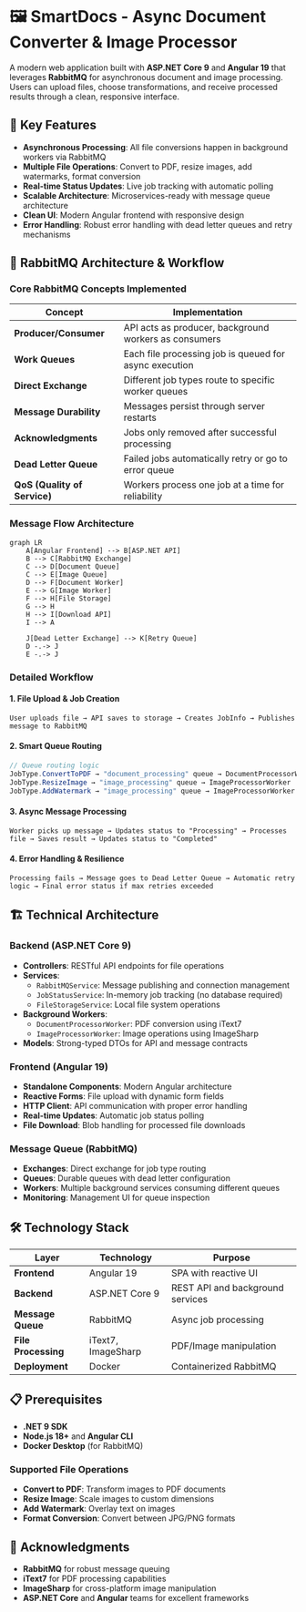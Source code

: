 # 🖼️ SmartDocs - Async Document Converter & Image Processor

A modern web application built with **ASP.NET Core 9** and **Angular 19** that leverages **RabbitMQ** for asynchronous document and image processing. Users can upload files, choose transformations, and receive processed results through a clean, responsive interface.

## 🚀 Key Features

- **Asynchronous Processing**: All file conversions happen in background workers via RabbitMQ
- **Multiple File Operations**: Convert to PDF, resize images, add watermarks, format conversion
- **Real-time Status Updates**: Live job tracking with automatic polling
- **Scalable Architecture**: Microservices-ready with message queue architecture
- **Clean UI**: Modern Angular frontend with responsive design
- **Error Handling**: Robust error handling with dead letter queues and retry mechanisms

## 🧠 RabbitMQ Architecture & Workflow

### Core RabbitMQ Concepts Implemented

| Concept | Implementation |
|---------|----------------|
| **Producer/Consumer** | API acts as producer, background workers as consumers |
| **Work Queues** | Each file processing job is queued for async execution |
| **Direct Exchange** | Different job types route to specific worker queues |
| **Message Durability** | Messages persist through server restarts |
| **Acknowledgments** | Jobs only removed after successful processing |
| **Dead Letter Queue** | Failed jobs automatically retry or go to error queue |
| **QoS (Quality of Service)** | Workers process one job at a time for reliability |

### Message Flow Architecture

```mermaid
graph LR
    A[Angular Frontend] --> B[ASP.NET API]
    B --> C[RabbitMQ Exchange]
    C --> D[Document Queue]
    C --> E[Image Queue]
    D --> F[Document Worker]
    E --> G[Image Worker]
    F --> H[File Storage]
    G --> H
    H --> I[Download API]
    I --> A
    
    J[Dead Letter Exchange] --> K[Retry Queue]
    D -.-> J
    E -.-> J
```

### Detailed Workflow

#### 1. **File Upload & Job Creation**
```
User uploads file → API saves to storage → Creates JobInfo → Publishes message to RabbitMQ
```

#### 2. **Smart Queue Routing**
```csharp
// Queue routing logic
JobType.ConvertToPDF → "document_processing" queue → DocumentProcessorWorker
JobType.ResizeImage → "image_processing" queue → ImageProcessorWorker  
JobType.AddWatermark → "image_processing" queue → ImageProcessorWorker
```

#### 3. **Async Message Processing**
```
Worker picks up message → Updates status to "Processing" → Processes file → Saves result → Updates status to "Completed"
```

#### 4. **Error Handling & Resilience**
```
Processing fails → Message goes to Dead Letter Queue → Automatic retry logic → Final error status if max retries exceeded
```

## 🏗️ Technical Architecture

### Backend (ASP.NET Core 9)
- **Controllers**: RESTful API endpoints for file operations
- **Services**: 
  - `RabbitMQService`: Message publishing and connection management
  - `JobStatusService`: In-memory job tracking (no database required)
  - `FileStorageService`: Local file system operations
- **Background Workers**: 
  - `DocumentProcessorWorker`: PDF conversion using iText7
  - `ImageProcessorWorker`: Image operations using ImageSharp
- **Models**: Strong-typed DTOs for API and message contracts

### Frontend (Angular 19)
- **Standalone Components**: Modern Angular architecture
- **Reactive Forms**: File upload with dynamic form fields
- **HTTP Client**: API communication with proper error handling
- **Real-time Updates**: Automatic job status polling
- **File Download**: Blob handling for processed file downloads

### Message Queue (RabbitMQ)
- **Exchanges**: Direct exchange for job type routing
- **Queues**: Durable queues with dead letter configuration
- **Workers**: Multiple background services consuming different queues
- **Monitoring**: Management UI for queue inspection

## 🛠️ Technology Stack

| Layer | Technology | Purpose |
|-------|------------|---------|
| **Frontend** | Angular 19 | SPA with reactive UI |
| **Backend** | ASP.NET Core 9 | REST API and background services |
| **Message Queue** | RabbitMQ | Async job processing |
| **File Processing** | iText7, ImageSharp | PDF/Image manipulation |
| **Deployment** | Docker | Containerized RabbitMQ |

## 📋 Prerequisites

- **.NET 9 SDK**
- **Node.js 18+** and **Angular CLI**
- **Docker Desktop** (for RabbitMQ)


### Supported File Operations
- **Convert to PDF**: Transform images to PDF documents
- **Resize Image**: Scale images to custom dimensions
- **Add Watermark**: Overlay text on images
- **Format Conversion**: Convert between JPG/PNG formats


## 🙏 Acknowledgments

- **RabbitMQ** for robust message queuing
- **iText7** for PDF processing capabilities
- **ImageSharp** for cross-platform image manipulation
- **ASP.NET Core** and **Angular** teams for excellent frameworks

